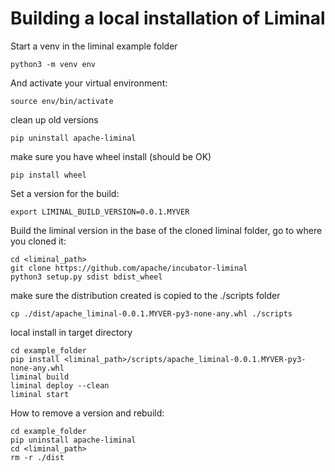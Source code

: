 <!--
Licensed under the Apache License, Version 2.0 (the "License");
you may not use this file except in compliance with the License.
You may obtain a copy of the License at

    http://www.apache.org/licenses/LICENSE-2.0

Unless required by applicable law or agreed to in writing, software
distributed under the License is distributed on an "AS IS" BASIS,
WITHOUT WARRANTIES OR CONDITIONS OF ANY KIND, either express or implied.
See the License for the specific language governing permissions and
limitations under the License.
-->

# Building a local installation of Liminal

Start a venv in the liminal example folder
```
python3 -m venv env
```

And activate your virtual environment:
```
source env/bin/activate
```
clean up old versions
```
pip uninstall apache-liminal
```
make sure you have wheel install (should be OK)
```
pip install wheel
```
Set a version for the build:
```
export LIMINAL_BUILD_VERSION=0.0.1.MYVER
```
Build the liminal version in the base of the cloned liminal folder, go to where you cloned it:
```
cd <liminal_path>
git clone https://github.com/apache/incubator-liminal
python3 setup.py sdist bdist_wheel
```

make sure the distribution created is copied to the ./scripts folder
```
cp ./dist/apache_liminal-0.0.1.MYVER-py3-none-any.whl ./scripts
```

local install in target directory
```
cd example_folder
pip install <liminal_path>/scripts/apache_liminal-0.0.1.MYVER-py3-none-any.whl
liminal build
liminal deploy --clean
liminal start
```

How to remove a version and rebuild:
```
cd example_folder
pip uninstall apache-liminal
cd <liminal_path>
rm -r ./dist 
```
